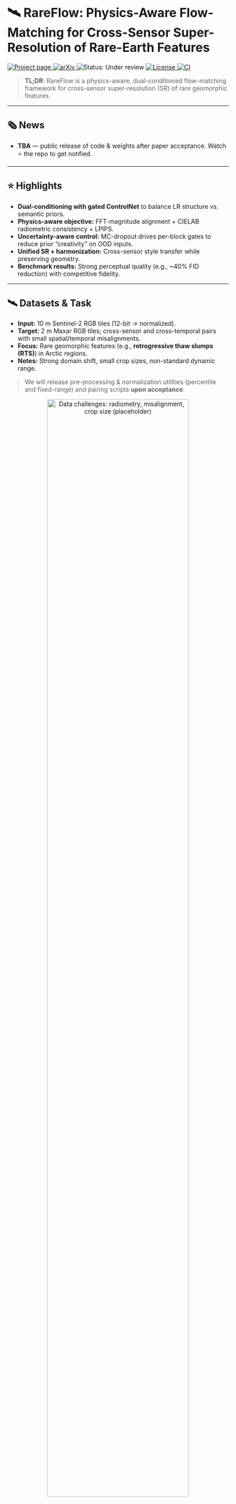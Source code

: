 # 🛰️ RareFlow: Physics-Aware Flow-Matching for Cross-Sensor Super-Resolution of Rare-Earth Features
 <p align="left">
  <a href="https://rareflow/">
    <img alt="Project page" src="https://img.shields.io/badge/Project%20page-visit-blue">
  </a>
  <!-- TODO: Update links/IDs or remove badges you don't want -->
  <a href="">
    <img alt="arXiv" src="https://img.shields.io/static/v1?label=ArXiv&message=2402.05195&color=B31B1B&logo=arxiv">
  </a>
  <img alt="Status: Under review" src="https://img.shields.io/badge/status-under_review-ffaa00">
  <a href="./LICENSE">
    <img alt="License" src="https://img.shields.io/badge/license-MIT-informational">
  </a>
  <a href="https://github.com/rareflow/rareflow/actions">
    <img alt="CI" src="https://img.shields.io/badge/CI-coming_soon-lightgrey">
  </a>
</p>

> **TL;DR**: RareFlow is a physics-aware, dual-conditioned flow-matching framework for cross-sensor super-resolution (SR) of rare geomorphic features.  
---

## 🗞️ News
- **TBA** — public release of code & weights after paper acceptance. Watch ⭐ the repo to get notified.

---

## ⭐ Highlights
- **Dual-conditioning with gated ControlNet** to balance LR structure vs. semantic priors.
- **Physics-aware objective:** FFT-magnitude alignment + CIELAB radiometric consistency + LPIPS.
- **Uncertainty-aware control:** MC-dropout drives per-block gates to reduce prior “creativity” on OOD inputs.
- **Unified SR + harmonization:** Cross-sensor style transfer while preserving geometry.
- **Benchmark results:** Strong perceptual quality (e.g., ~40% FID reduction) with competitive fidelity. <!-- TODO: Confirm/adjust numbers -->

---

## 🛰️ Datasets & Task

- **Input:** 10 m Sentinel-2 RGB tiles (12-bit → normalized).  
- **Target:** 2 m Maxar RGB tiles; cross-sensor and cross-temporal pairs with small spatial/temporal misalignments.  
- **Focus:** Rare geomorphic features (e.g., **retrogressive thaw slumps (RTS)**) in Arctic regions.  
- **Notes:** Strong domain shift, small crop sizes, non-standard dynamic range.

> We will release pre-processing & normalization utilities (percentile and fixed-range) and pairing scripts **upon acceptance**.

<p align="center">
  <img src="assets/data_challenges.png" alt="Data challenges: radiometry, misalignment, crop size (placeholder)" width="80%">
</p>

---

## 🗺️ Roadmap

- [ ] Release training & evaluation code
- [ ] Upload pretrained weights for target sensor styles
- [ ] Publish data preparation & pairing scripts
- [ ] Add model card & responsible-use guidance
- [ ] Provide reproducibility scripts and exact env (`environment.yml`)
- [ ] Colab / demo notebook

---

## 🧑‍⚖️ Model Card & Responsible Use (Coming Soon)

---

## 📝 Citation

If you find RareFlow useful, please cite:

```bibtex
@inreview{fallah2026rareflow,
  title   = {RareFlow: Physics-Aware Flow-Matching for Cross-Sensor Super-Resolution of Rare-Earth Features},
  author  = {Fallah, Forouzan and Li, Wenwen and Hsu, Chia-Yu and Lee, Hyunho and Yang, Yezhou},
  year    = {2026},
  note    = {Under review},
}
```

## ✉️ Contact & Acknowledgments

- **Contact:** ffallah@asu.edu
- We thank collaborators and domain experts who contributed to evaluation and feedback.

